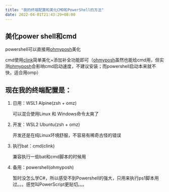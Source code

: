 ```yaml
---
title: "我的终端配置和美化CMD和PowerShell的方法"
date: 2022-04-01T21:43:29+08:00
---
```


## 美化power shell和cmd

powershell可以直接用[ohmyposh](https://ohmyposh.dev/)美化

cmd使用[clink](https://chrisant996.github.io/clink/)简单美化+添加补全功能即可（[ohmyposh](https://ohmyposh.dev/)虽然也能给cmd用，但实测[ohmyposh](https://ohmyposh.dev/)会影响cmd启动速度，不建议安装；而powershell启动本来就不快，适合用omp）



## 现在我的终端配置是：

1. 日用：WSL1 Alpine(zsh + omz) 

   可以混合使用Linux 和 Windows命令太爽了

2. 开发：WSL2 Ubuntu(zsh + omz) 

   开发还是在纯Linux环境舒服，不容易有稀奇古怪的错误

3. 执行bat：cmd(clink)

   兼容执行一些bat和cmd脚本的时候用

4. 备用：powershell(ohmyposh)

   暂时没怎么学C#，所以感受不到Powershell的强大，只用来执行ps1脚本用过。。。感觉叫PowerScript更贴切。。。